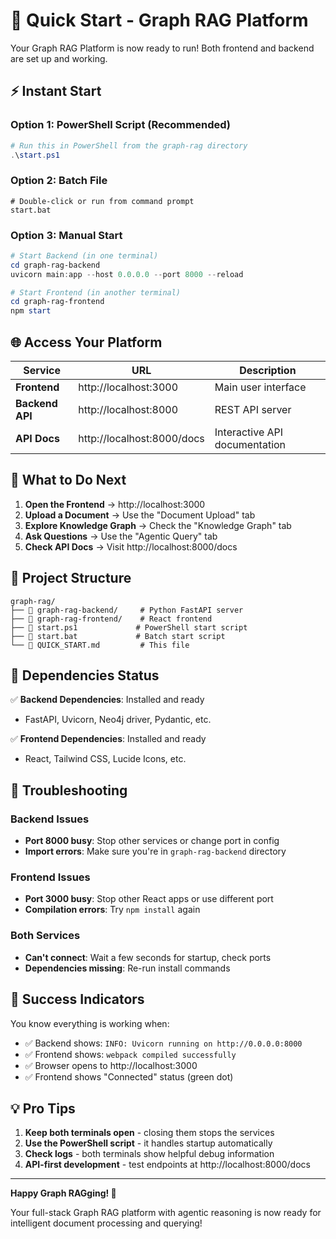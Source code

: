 # 🚀 Quick Start - Graph RAG Platform

Your Graph RAG Platform is now ready to run! Both frontend and backend are set up and working.

## ⚡ Instant Start

### Option 1: PowerShell Script (Recommended)
```powershell
# Run this in PowerShell from the graph-rag directory
.\start.ps1
```

### Option 2: Batch File
```batch
# Double-click or run from command prompt
start.bat
```

### Option 3: Manual Start
```powershell
# Start Backend (in one terminal)
cd graph-rag-backend
uvicorn main:app --host 0.0.0.0 --port 8000 --reload

# Start Frontend (in another terminal)
cd graph-rag-frontend
npm start
```

## 🌐 Access Your Platform

| Service | URL | Description |
|---------|-----|-------------|
| **Frontend** | http://localhost:3000 | Main user interface |
| **Backend API** | http://localhost:8000 | REST API server |
| **API Docs** | http://localhost:8000/docs | Interactive API documentation |

## 🎯 What to Do Next

1. **Open the Frontend** → http://localhost:3000
2. **Upload a Document** → Use the "Document Upload" tab
3. **Explore Knowledge Graph** → Check the "Knowledge Graph" tab  
4. **Ask Questions** → Use the "Agentic Query" tab
5. **Check API Docs** → Visit http://localhost:8000/docs

## 📁 Project Structure

```
graph-rag/
├── 📂 graph-rag-backend/     # Python FastAPI server
├── 📂 graph-rag-frontend/    # React frontend  
├── 🚀 start.ps1             # PowerShell start script
├── 🚀 start.bat             # Batch start script  
└── 📝 QUICK_START.md         # This file
```

## 🔧 Dependencies Status

✅ **Backend Dependencies**: Installed and ready
- FastAPI, Uvicorn, Neo4j driver, Pydantic, etc.

✅ **Frontend Dependencies**: Installed and ready  
- React, Tailwind CSS, Lucide Icons, etc.

## 🐛 Troubleshooting

### Backend Issues
- **Port 8000 busy**: Stop other services or change port in config
- **Import errors**: Make sure you're in `graph-rag-backend` directory

### Frontend Issues  
- **Port 3000 busy**: Stop other React apps or use different port
- **Compilation errors**: Try `npm install` again

### Both Services
- **Can't connect**: Wait a few seconds for startup, check ports
- **Dependencies missing**: Re-run install commands

## 🎉 Success Indicators

You know everything is working when:
- ✅ Backend shows: `INFO: Uvicorn running on http://0.0.0.0:8000`
- ✅ Frontend shows: `webpack compiled successfully`
- ✅ Browser opens to http://localhost:3000
- ✅ Frontend shows "Connected" status (green dot)

## 💡 Pro Tips

1. **Keep both terminals open** - closing them stops the services
2. **Use the PowerShell script** - it handles startup automatically  
3. **Check logs** - both terminals show helpful debug information
4. **API-first development** - test endpoints at http://localhost:8000/docs

---

**Happy Graph RAGging! 🎉**

Your full-stack Graph RAG platform with agentic reasoning is now ready for intelligent document processing and querying!